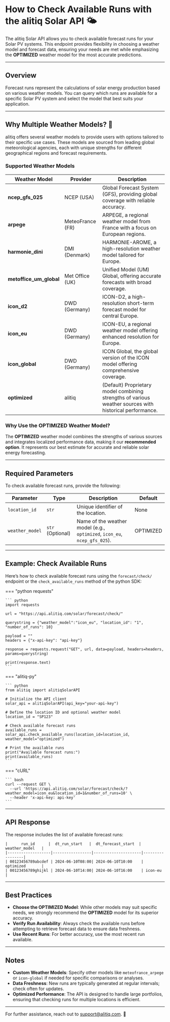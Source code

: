 # How to Check Available Runs with the alitiq Solar API 🌤️  

The alitiq Solar API allows you to check available forecast runs for your Solar PV systems. This endpoint provides flexibility in choosing a weather model and forecast data, ensuring your needs are met while emphasizing the **OPTIMIZED** weather model for the most accurate predictions.  

---

## Overview  

Forecast runs represent the calculations of solar energy production based on various weather models. You can query which runs are available for a specific Solar PV system and select the model that best suits your application.  

---

## Why Multiple Weather Models? 🤔  

alitiq offers several weather models to provide users with options tailored to their specific use cases. These models are sourced from leading global meteorological agencies, each with unique strengths for different geographical regions and forecast requirements.  

### Supported Weather Models  

| **Weather Model**       | **Provider**        | **Description**                                                                                         |  
|-------------------------|---------------------|---------------------------------------------------------------------------------------------------------|  
| **ncep_gfs_025**        | NCEP (USA)         | Global Forecast System (GFS), providing global coverage with reliable accuracy.                         |  
| **arpege**              | MeteoFrance (FR)   | ARPEGE, a regional weather model from France with a focus on European regions.                          |  
| **harmonie_dini**       | DMI (Denmark)      | HARMONIE-AROME, a high-resolution weather model tailored for Europe.                           |  
| **metoffice_um_global** | Met Office (UK)    | Unified Model (UM) Global, offering accurate forecasts with broad coverage.                             |  
| **icon_d2**             | DWD (Germany)      | ICON-D2, a high-resolution short-term forecast model for central Europe.                                |  
| **icon_eu**             | DWD (Germany)      | ICON-EU, a regional weather model offering enhanced resolution for Europe.                              |  
| **icon_global**         | DWD (Germany)      | ICON Global, the global version of the ICON model offering comprehensive coverage.                      |  
| **optimized**           | alitiq             | (Default) Proprietary model combining strengths of various weather sources with historical performance. |  

### Why Use the OPTIMIZED Weather Model?  
The **OPTIMIZED** weather model combines the strengths of various sources and integrates localized performance data, making it our **recommended option**. It represents our best estimate for accurate and reliable solar energy forecasting.  

---

## Required Parameters  

To check available forecast runs, provide the following:  

| **Parameter**   | **Type**           | **Description**                                                           | **Default** |  
|------------------|--------------------|---------------------------------------------------------------------------|-------------|  
| `location_id`    | `str`             | Unique identifier of the location.                                        | None        |  
| `weather_model`  | `str` (Optional)  | Name of the weather model (e.g., `optimized`, `icon_eu`, `ncep_gfs_025`). | OPTIMIZED   |  

---

## Example: Check Available Runs  

Here’s how to check available forecast runs using the `forecast/check/` endpoint or the `check_available_runs` method of the python SDK:

=== "python requests"

    ``` python
    import requests
    
    url = "https://api.alitiq.com/solar/forecast/check/"
    
    querystring = {"weather_model":"icon_eu", "location_id": "1", "number_of_runs": 10}
    
    payload = ""
    headers = {"x-api-key": "api-key"}
    
    response = requests.request("GET", url, data=payload, headers=headers, params=querystring)
    
    print(response.text)
    ```

=== "alitiq-py"

    ``` python
    from alitiq import alitiqSolarAPI
    
    # Initialize the API client
    solar_api = alitiqSolarAPI(api_key="your-api-key")
    
    # Define the location ID and optional weather model
    location_id = "SP123"
    
    # Check available forecast runs
    available_runs = solar_api.check_available_runs(location_id=location_id, weather_model="optimized")
    
    # Print the available runs
    print("Available forecast runs:")
    print(available_runs)
    ```

=== "cURL"

    ``` bash
    curl --request GET \
      --url 'https://api.alitiq.com/solar/forecast/check/?weather_model=icon_eu&location_id=1&number_of_runs=10' \
      --header 'x-api-key: api-key'
    ``` 



---

## API Response  

The response includes the list of available forecast runs:  

```plaintext
|      run_id      |  dt_run_start   |  dt_forecast_start  | weather_model   |  
|-------------------|-----------------|---------------------|-----------------|  
| 00123456789abcdef | 2024-06-10T08:00| 2024-06-10T10:00    | optimized       |  
| 00123456789ghijkl | 2024-06-10T14:00| 2024-06-10T16:00    | icon-eu         |  
```  

---

## Best Practices  

- **Choose the OPTIMIZED Model**: While other models may suit specific needs, we strongly recommend the **OPTIMIZED** model for its superior accuracy.  
- **Verify Run Availability**: Always check the available runs before attempting to retrieve forecast data to ensure data freshness.  
- **Use Recent Runs**: For better accuracy, use the most recent run available.  

---

## Notes  

- **Custom Weather Models**: Specify other models like `meteofrance_arpege` or `icon-global` if needed for specific comparisons or analyses.  
- **Data Freshness**: New runs are typically generated at regular intervals; check often for updates.  
- **Optimized Performance**: The API is designed to handle large portfolios, ensuring that checking runs for multiple locations is efficient.  

---

For further assistance, reach out to [support@alitiq.com](mailto:support@alitiq.com). 🌟  